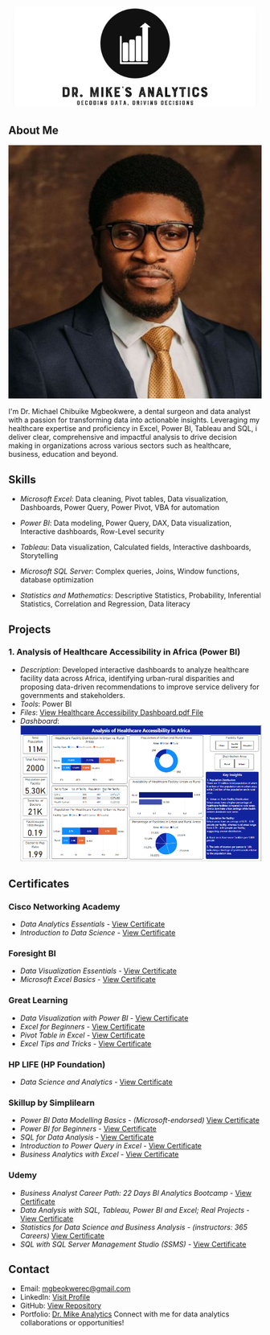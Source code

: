 # ![Profile Photo](images/Repository-logo.jpg)

## About Me
![Profile Photo](images/profile.jpg)

I'm Dr. Michael Chibuike Mgbeokwere, a dental surgeon and data analyst with a passion for transforming data into actionable insights. Leveraging my healthcare expertise and proficiency in Excel, Power BI, Tableau and SQL, i deliver clear, comprehensive and impactful analysis to drive decision making in organizations across various sectors such as healthcare, business, education and beyond.

## Skills
- *Microsoft Excel*: Data cleaning, Pivot tables, Data visualization, Dashboards, Power Query, Power Pivot, VBA for automation
  
- *Power BI*: Data modeling, Power Query, DAX, Data visualization, Interactive dashboards, Row-Level security
  
- *Tableau*: Data visualization, Calculated fields, Interactive dashboards, Storytelling 
  
- *Microsoft SQL Server*: Complex queries, Joins, Window functions, database optimization
  
- *Statistics and Mathematics*: Descriptive Statistics, Probability, Inferential Statistics, Correlation and Regression, Data literacy
  
## Projects

### 1. Analysis of Healthcare Accessibility in Africa (Power BI)
- *Description*: Developed interactive dashboards to analyze healthcare facility data across Africa, identifying urban-rural disparities and proposing data-driven recommendations to improve service delivery for governments and stakeholders.
- *Tools*: Power BI
- *Files*: [View Healthcare Accessibility Dashboard.pdf File](projects/Healthcare-Accessibility-in-Africa-File.pdf)
- *Dashboard*: ![Healthcare Accessibility Dashboard](images/Healthcare-Accessibility-Dashboard.png)

## Certificates

### Cisco Networking Academy

- *Data Analytics Essentials* - [View Certificate](certificates/Cisco-Data-Analytics-Essentials-Certificate.pdf)
- *Introduction to Data Science* - [View Certificate](certificates/Cisco-introduction-to-data-science-certificate.pdf)

### Foresight BI
 
- *Data Visualization Essentials* - [View Certificate](certificates/Foresight-BI-Data-visualization-essentials.pdf)
- *Microsoft Excel Basics* - [View Certificate](certificates/Foresight-BI-Excel-certificate.pdf)

### Great Learning 

- *Data Visualization with Power BI* - [View Certificate](certificates/GL-Data-visualization-Certificate.pdf)
- *Excel for Beginners* - [View Certificate](certificates/GL-Excel-for-beginners-certificate.pdf)
- *Pivot Table in Excel* - [View Certificate](certificates/Great-learning-certificate-Pivot-table.pdf)
- *Excel Tips and Tricks* - [View Certificate](certificates/Great-learning-certificate-on-Excel-Tips.pdf)

### HP LIFE (HP Foundation)

- *Data Science and Analytics* - [View Certificate](certificates/Hp-life-certificate-on-data-science-and-analytics.pdf)

### Skillup by Simplilearn

- *Power BI Data Modelling Basics* - *(Microsoft-endorsed)* [View Certificate](certificates/Simplilearn-Certificate-PowerBI-Data-Modelling-Basics.pdf)
- *Power BI for Beginners* - [View Certificate](certificates/Simplilearn-Certificate-PowerBI-for-Beginners.pdf)
- *SQL for Data Analysis* - [View Certificate](certificates/Simplilearn-Certificate-SQL-for-Data-Analysis.pdf)
- *Introduction to Power Query in Excel* - [View Certificate](certificates/Simplilearn-certificate-on-power-query.pdf)
- *Business Analytics with Excel* - [View Certificate](certificates/Simplilearn-Business-Analytics-with-Excel.pdf)

### Udemy

- *Business Analyst Career Path: 22 Days BI Analytics Bootcamp* - [View Certificate](certificates/Udemy-Business-Analyst-Career-Path-Using-Excel-and-PowerBI.pdf)
- *Data Analysis with SQL, Tableau, Power BI and Excel; Real Projects* - [View Certificate](certificates/Udemy-Certificate-on-Data-Analysis-with-Tableau-PowerBI-Excel-and-SQL.pdf)
- *Statistics for Data Science and Business Analysis* - *(instructors: 365 Careers)* [View Certificate](certificates/Udemy-statistics-for-data-science-certificate.pdf)
- *SQL with SQL Server Management Studio (SSMS)* - [View Certificate](certificates/Udemy-SQL-with-SQL-Server-Managment-Studio-(SSMS).pdf)

## Contact
- Email: [mgbeokwerec@gmail.com](mailto:mgbeokwerec@gmail.com)
- LinkedIn: [Visit Profile](https://www.linkedin.com/in/dr-chibuike-mgbeokwere-561584218)
- GitHub: [View Repository](https://github.com/ChibuikeMichael)
- Portfolio: [Dr. Mike Analytics](https://chibuikemichael.github.io/Dr_Mike_Analytics_Portfolio/)
Connect with me for data analytics collaborations or opportunities!
